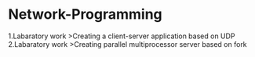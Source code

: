 # Network-Programming
1.Labaratory work
	>Creating a client-server application based on UDP
2.Labaratory work
    >Creating parallel multiprocessor server based on fork
